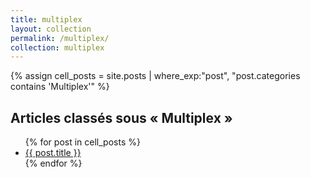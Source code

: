 ```yaml
---
title: multiplex
layout: collection
permalink: /multiplex/
collection: multiplex
---
```


{% assign cell_posts = site.posts | where_exp:"post", "post.categories contains 'Multiplex'" %}

<h2>Articles classés sous « Multiplex »</h2>
<ul>
  {% for post in cell_posts %}
    <li>
      <a href="{{ post.url }}">{{ post.title }}</a>
    </li>
  {% endfor %}
</ul>
